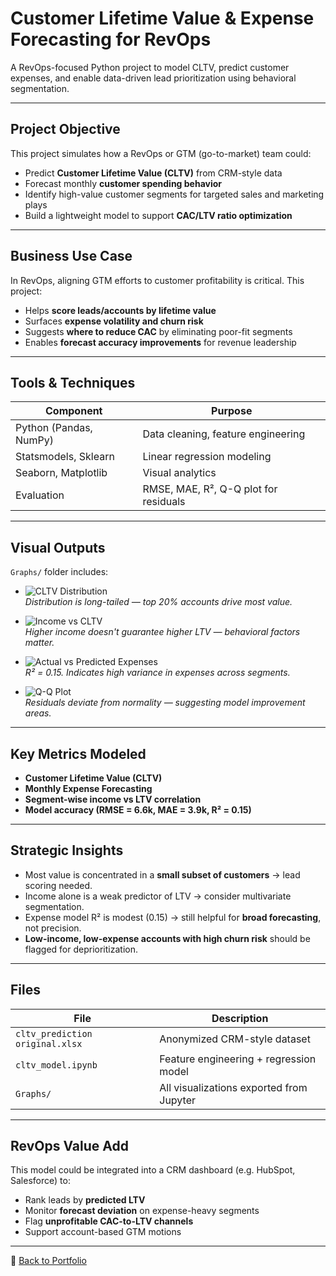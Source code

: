 # Customer Lifetime Value & Expense Forecasting for RevOps

A RevOps-focused Python project to model CLTV, predict customer expenses, and enable data-driven lead prioritization using behavioral segmentation.

---

## Project Objective

This project simulates how a RevOps or GTM (go-to-market) team could:

- Predict **Customer Lifetime Value (CLTV)** from CRM-style data
- Forecast monthly **customer spending behavior**
- Identify high-value customer segments for targeted sales and marketing plays
- Build a lightweight model to support **CAC/LTV ratio optimization**

---

## Business Use Case

In RevOps, aligning GTM efforts to customer profitability is critical. This project:
- Helps **score leads/accounts by lifetime value**
- Surfaces **expense volatility and churn risk**
- Suggests **where to reduce CAC** by eliminating poor-fit segments
- Enables **forecast accuracy improvements** for revenue leadership

---

## Tools & Techniques

| Component | Purpose |
|----------|---------|
| Python (Pandas, NumPy) | Data cleaning, feature engineering |
| Statsmodels, Sklearn | Linear regression modeling |
| Seaborn, Matplotlib | Visual analytics |
| Evaluation | RMSE, MAE, R², Q-Q plot for residuals |

---

## Visual Outputs

 `Graphs/` folder includes:

- ![CLTV Distribution](CLTV%20Distribution.png)  
  *Distribution is long-tailed — top 20% accounts drive most value.*

- ![Income vs CLTV](Income%20vs%20CLTV.png)  
  *Higher income doesn't guarantee higher LTV — behavioral factors matter.*

- ![Actual vs Predicted Expenses](Actual%20vs%20Predicted%20Expenses.png)  
  *R² = 0.15. Indicates high variance in expenses across segments.*

- ![Q-Q Plot](Q-Q%20Plot.png)  
  *Residuals deviate from normality — suggesting model improvement areas.*

---

## Key Metrics Modeled

- **Customer Lifetime Value (CLTV)**
- **Monthly Expense Forecasting**
- **Segment-wise income vs LTV correlation**
- **Model accuracy (RMSE = 6.6k, MAE = 3.9k, R² = 0.15)**

---

## Strategic Insights

- Most value is concentrated in a **small subset of customers** → lead scoring needed.
- Income alone is a weak predictor of LTV → consider multivariate segmentation.
- Expense model R² is modest (0.15) → still helpful for **broad forecasting**, not precision.
- **Low-income, low-expense accounts with high churn risk** should be flagged for deprioritization.

---

## Files

| File | Description |
|------|-------------|
| `cltv_prediction original.xlsx` | Anonymized CRM-style dataset |
| `cltv_model.ipynb` | Feature engineering + regression model |
| `Graphs/` | All visualizations exported from Jupyter |

---

## RevOps Value Add

This model could be integrated into a CRM dashboard (e.g. HubSpot, Salesforce) to:
- Rank leads by **predicted LTV**
- Monitor **forecast deviation** on expense-heavy segments
- Flag **unprofitable CAC-to-LTV channels**
- Support account-based GTM motions

---

🔗 [Back to Portfolio](https://github.com/Atharwa351/Portfolio)
